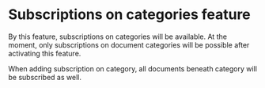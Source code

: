 # Subscriptions on categories feature

By this feature, subscriptions on categories will be available. At the moment, only subscriptions on document categories will be possible after activating this feature.

When adding subscription on category, all documents beneath category will be subscribed as well.


